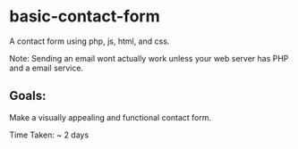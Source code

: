 # basic-contact-form
A contact form using php, js, html, and css.

Note: Sending an email wont actually work unless your web server has PHP and a email service.

## Goals:
Make a visually appealing and functional contact form.

Time Taken: ~ 2 days
